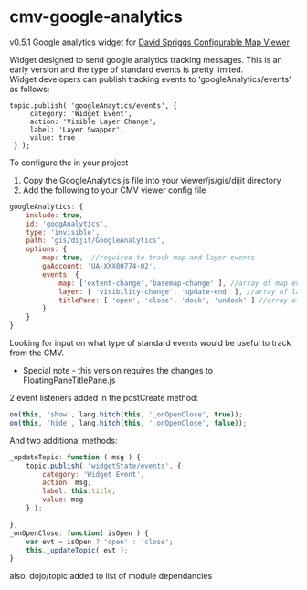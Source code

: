 cmv-google-analytics
====================

v0.5.1
Google analytics widget for [David Spriggs Configurable Map Viewer](https://github.com/DavidSpriggs/ConfigurableViewerJSAPI) 

Widget designed to send google analytics tracking messages.  This is an early version and the type of standard events is pretty limited.  
Widget developers can publish tracking events to 'googleAnalytics/events' as follows:

```
topic.publish( 'googleAnaytics/events', {
     category: 'Widget Event',
     action: 'Visible Layer Change',
     label: 'Layer Swapper',
     value: true
 } );
```


To configure the in your project

1. Copy the GoogleAnalytics.js file into your viewer/js/gis/dijit directory
2. Add the following to your CMV viewer config file

```javascript
googleAnalytics: {
    include: true,
    id: 'googAnalytics',
    type: 'invisible',
    path: 'gis/dijit/GoogleAnalytics',
    options: {
        map: true,  //reguired to track map and layer events
        gaAccount: 'UA-XXX00774-02',
        events: {
            map: ['extent-change','basemap-change' ], //array of map events, see api docs for event you can listen for
            layer: [ 'visibility-change', 'update-end' ], //array of layer events, see api docs for event you can listen for
            titlePane: [ 'open', 'close', 'dock', 'undock' ] //array of widget events  [ 'open', 'close', 'dock', 'undock' ]
        }
    }
}
```

Looking for input on what type of standard events would be useful to track from the CMV.

* Special note - this version requires the changes to FloatingPaneTitlePane.js

2 event listeners added in the postCreate method:
```javascript
on(this, 'show', lang.hitch(this, '_onOpenClose', true));
on(this, 'hide', lang.hitch(this, '_onOpenClose', false));
```

And two additional methods:
```javascript
_updateTopic: function ( msg ) {
    topic.publish( 'widgetState/events', {
        category: 'Widget Event',
        action: msg,
        label: this.title,
        value: msg
    } );

},
_onOpenClose: function( isOpen ) {
    var evt = isOpen ? 'open' : 'close';
    this._updateTopic( evt );
}
```
also, dojo/topic added to list of module dependancies

